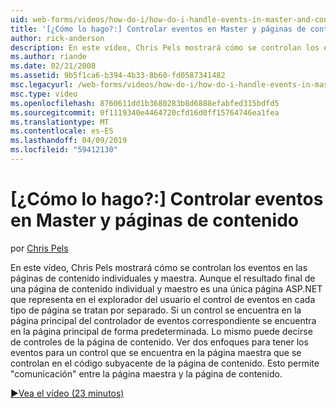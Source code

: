 ```yaml
---
uid: web-forms/videos/how-do-i/how-do-i-handle-events-in-master-and-content-pages
title: '[¿Cómo lo hago?:] Controlar eventos en Master y páginas de contenido | Microsoft Docs'
author: rick-anderson
description: En este vídeo, Chris Pels mostrará cómo se controlan los eventos en las páginas de contenido individuales y maestra. Aunque el resultado final de un maestro y individual Conté...
ms.author: riande
ms.date: 02/21/2008
ms.assetid: 9b5f1ca6-b394-4b33-8b60-fd0587341482
msc.legacyurl: /web-forms/videos/how-do-i/how-do-i-handle-events-in-master-and-content-pages
msc.type: video
ms.openlocfilehash: 8760611dd1b3680283b8d6888efabfed315bdfd5
ms.sourcegitcommit: 0f1119340e4464720cfd16d0ff15764746ea1fea
ms.translationtype: MT
ms.contentlocale: es-ES
ms.lasthandoff: 04/09/2019
ms.locfileid: "59412130"
---
```

# <a name="how-do-i-handle-events-in-master-and-content-pages"></a>[¿Cómo lo hago?:] Controlar eventos en Master y páginas de contenido

por [Chris Pels](https://twitter.com/chrispels)

En este vídeo, Chris Pels mostrará cómo se controlan los eventos en las páginas de contenido individuales y maestra. Aunque el resultado final de una página de contenido individual y maestro es una única página ASP.NET que representa en el explorador del usuario el control de eventos en cada tipo de página se tratan por separado. Si un control se encuentra en la página principal del controlador de eventos correspondiente se encuentra en la página principal de forma predeterminada. Lo mismo puede decirse de controles de la página de contenido. Ver dos enfoques para tener los eventos para un control que se encuentra en la página maestra que se controlan en el código subyacente de la página de contenido. Esto permite "comunicación" entre la página maestra y la página de contenido.

[&#9654;Vea el vídeo (23 minutos)](https://channel9.msdn.com/Blogs/ASP-NET-Site-Videos/how-do-i-handle-events-in-master-and-content-pages)
